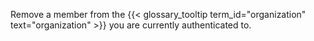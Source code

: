 Remove a member from the {{< glossary_tooltip term_id="organization" text="organization" >}} you are currently authenticated to.
